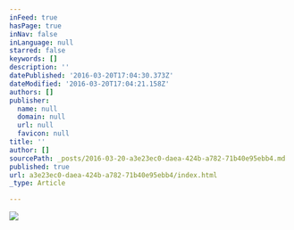 ```yaml
---
inFeed: true
hasPage: true
inNav: false
inLanguage: null
starred: false
keywords: []
description: ''
datePublished: '2016-03-20T17:04:30.373Z'
dateModified: '2016-03-20T17:04:21.158Z'
authors: []
publisher:
  name: null
  domain: null
  url: null
  favicon: null
title: ''
author: []
sourcePath: _posts/2016-03-20-a3e23ec0-daea-424b-a782-71b40e95ebb4.md
published: true
url: a3e23ec0-daea-424b-a782-71b40e95ebb4/index.html
_type: Article

---
```

![](https://the-grid-user-content.s3-us-west-2.amazonaws.com/3f3a7612-6670-4c49-b1bc-afa7d4c38d91.jpg)